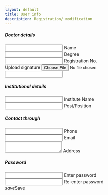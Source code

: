 ```yaml
---
layout: default
title: User info
description: Registration/ modification
---
```

<div class="row">
<!--spinner start-->
<center><div id="spin" class="preloader-wrapper active" style="display: none;">
<div class="spinner-layer">
<div class="circle-clipper left">
<div class="circle"></div>
</div><div class="gap-patch">
<div class="circle"></div>
</div><div class="circle-clipper right">
<div class="circle"></div>
</div>
</div>
</div></center>
<!--spinner end-->
<form class="col s12">
  <div class="row">
    <h5>Doctor details</h5>
    <div id="idField" class="input-field col s6" style="display: none;">
      <input id="id" type="text" readonly>
      <label for="id">digi&#8478; id</label>
    </div>
    <div class="input-field col s6">
      <input id="name" type="text">
      <label for="name">Name</label>
    </div>
    <div class="input-field col s6">
      <input id="degree" type="text">
      <label for="degree">Degree</label>
    </div>
    <div class="input-field col s6">
      <input id="regNo" type="text">
      <label for="regNo">Registration No.</label>
    </div>
    <div class="file-field input-field col s6 hide">
      <div class="btn">
        <span>Upload signature</span>
        <input id="sign" type="file">
      </div>
      <div class="file-path-wrapper">
        <input class="file-path validate" type="text">
      </div>
    </div>
  </div>
  <div class="row">
    <h5>Institutional details</h5>
    <div class="input-field col s6">
      <input id="institute" type="text">
      <label for="institute">Institute Name</label>
    </div>
    <div class="input-field col s6">
      <input id="post" type="text">
      <label for="post">Post/Position</label>
    </div>
  </div>
  <div class="row">
    <h5>Contact through</h5>
    <div class="input-field col s6">
      <input id="phone" type="tel">
      <label for="phone">Phone</label>
    </div>
    <div class="input-field col s6">
      <input id="mail" type="email">
      <label for="mail">Email</label>
    </div>
    <div class="input-field col s6">
      <textarea id="address" class="materialize-textarea"></textarea>
      <label for="address">Address</label>
    </div>
  </div>
  <div class="row">
    <h5>Password</h5>
    <div class="input-field col s6">
      <input id="password" type="password">
      <label for="password">Enter password</label>
    </div>
    <div class="input-field col s6">
      <input id="rptPassword" type="password">
      <label for="rptPassword">Re-enter password</label>
    </div>
  </div>
  <a class="waves-effect waves-light btn" onclick="update();"><i class="material-icons left">save</i>Save</a>
</form>
</div>
<script>
var id, pass, data;
window.onload = (event) => {
  //====see if editing or new user
  if (urlParam() != "edit")
    return;
  $('form').hide();
  $('#spin').show();
  //=============existing user stuff
  id = getCookie("id");
  pass = getCookie("pass");
  if (id != "" && id != null && pass != "" && pass != null) {
    getData(id, pass);
  } else {
    //id and password prompt
    id = prompt("Please enter your id:", "");
    pass = prompt("Please enter your password:", "");
    if (id != "" && id != null && pass != "" && pass != null) {
      getData(id, pass);
    } else {
      M.toast({
        html: 'Enter valid id and password.'
      });
    }
  }
};

function getCookie(cname) {
  var name = cname + "=";
  var ca = document.cookie.split(';');
  for (var i = 0; i < ca.length; i++) {
    var c = ca[i];
    while (c.charAt(0) == ' ') {
      c = c.substring(1);
    }
    if (c.indexOf(name) == 0) {
      return c.substring(name.length, c.length);
    }
  }
  return "";
}

function getData(id, pass) {
  var url = "https://script.google.com/macros/s/AKfycbwfHSn8ysX_yhbNIx_FHtqwJhH1pqML_0fZ9QV65gjSbOOw2Wo/exec?callback=loadData1&id=" + id + "&pass=" + pass;
  $.ajax({
    crossDomain: true,
    url: url,
    method: "GET",
    dataType: "jsonp"
  });
}

function loadData1(e) {
if (e == "Password Wrong"){
  $("#main_content").html("User id/ password mismatch. Contact support if problem persisting.");
  clearCookie('id');
  clearCookie('pass');
  return;
}
  try {
    $('#idField').show();
    $('#id').val(id);
    $('#name').val(e[1]);
    $('#institute').val(e[0]);
    $('#degree').val(e[2]);
    $('#regNo').val(e[3]);
    $('#post').val(e[4]);
    $('#phone').val(e[6]);
    $('#mail').val(e[7]);
    $('#address').val(e[5]);
    M.updateTextFields();
    $('form').show();
    $('#spin').hide();
  } catch (err) {
    $("#main_content").html(err + "\nContact admin for support.");
  }
}

//=========new user stuff
function update() {
  if ($('#name').val() == '') {
    M.toast({
      html: 'Name can\'t be empty.'
    });
    return;
  }

  if ($('#password').val() != $('#rptPassword').val()) {
    M.toast({
      html: 'Passwords not matching. Re-enter passwords.'
    });
    return;
  }
  if ($('#password').val() == '') {
    M.toast({
      html: 'Password can\'t be empty.'
    });
    return;
  }
  data = {
    password: $('#password').val(),
    name: $('#name').val(),
    institute: $('#institute').val(),
    degree: $('#degree').val(),
    regNo: $('#regNo').val(),
    post: $('#post').val(),
    phone: $('#phone').val(),
    mail: $('#mail').val(),
    address: $('#address').val()
  };
  if (urlParam() == "edit")
    data.id = id;

  data = JSON.stringify(data);
  var url = "https://script.google.com/macros/s/AKfycbwfHSn8ysX_yhbNIx_FHtqwJhH1pqML_0fZ9QV65gjSbOOw2Wo/exec?callback=loadData&save=true&data=" + data;
  $.ajax({
    crossDomain: true,
    url: url,
    method: "GET",
    dataType: "jsonp"
  });
  $("#main_content").html("<p>Processing....Please wait.</p>")
}

function loadData(e) {
  try {
    if (data.id){
    $("#main_content").html("<p>Records modified successfully!.\nYour login id number is:<h4>" + e + "</h4>You can now <a href='/digirx'>login</a> and start using the app with this id and the password that you\'ve set.</p>");
    } else{
    $("#main_content").html("<p>Registration successful!.\nYour login id number is:<h4>" + e + "</h4>You can now <a href='/digirx'>login</a> and start using the app with this id and the password that you\'ve set.</p>");
    }
  } catch (err) {
    $("#main_content").html(err);
  }
}

function otherSignedInStuff(googleUser) {}
function clearCookie(cname){
document.cookie = cname +"=; expires=Thu, 01 Jan 1970 00:00:00 UTC; path=/;";
}
function urlParam() {
  var url = new URL(window.location.href);
  var param = url.searchParams.toString().slice(0, -1);
  return param;
}

</script>
